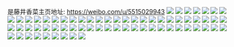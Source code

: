 是藤井香菜主页地址: https://weibo.com/u/5515029943 
![](https://wx4.sinaimg.cn/mw2000/0061evdRly1h999yajb4kj31i0200x6p.jpg) 
![](https://wx4.sinaimg.cn/mw2000/0061evdRly1h999y02bk2j31s035shdv.jpg) 
![](https://wx4.sinaimg.cn/mw2000/0061evdRly1h999y23uunj31s035s7wj.jpg) 
![](https://wx4.sinaimg.cn/mw2000/0061evdRly1h999y41teaj31s035sb2b.jpg) 
![](https://wx4.sinaimg.cn/mw2000/0061evdRly1h999y4qj45j316o0sgnib.jpg) 
![](https://wx4.sinaimg.cn/mw2000/0061evdRly1h999xto256j31s035su0y.jpg) 
![](https://wx4.sinaimg.cn/mw2000/0061evdRly1h999y5xlz7j31i0200qv5.jpg) 
![](https://wx4.sinaimg.cn/mw2000/0061evdRly1h999xviogej31i0200hdu.jpg) 
![](https://wx4.sinaimg.cn/mw2000/0061evdRly1h999xxr1oyj31s035s7wj.jpg) 
![](https://wx4.sinaimg.cn/mw2000/0061evdRly1h999y7kg3hj31i0200qv5.jpg) 
![](https://wx4.sinaimg.cn/mw2000/0061evdRly1h94r43c5i5j316o0sgkhr.jpg) 
![](https://wx4.sinaimg.cn/mw2000/0061evdRly1h94r440iyaj316o0sg1ac.jpg) 
![](https://wx4.sinaimg.cn/mw2000/0061evdRly1h94r452bw8j30sg23uhdt.jpg) 
![](https://wx4.sinaimg.cn/mw2000/0061evdRly1h94r45uoljj31430sgh98.jpg) 
![](https://wx4.sinaimg.cn/mw2000/0061evdRly1h94r4kog5yj31i0200u0y.jpg) 
![](https://wx4.sinaimg.cn/mw2000/0061evdRly1h94r49blbkj335s35s4qv.jpg) 
![](https://wx4.sinaimg.cn/mw2000/0061evdRly1h94r4gfd4tj31i0200hdt.jpg) 
![](https://wx4.sinaimg.cn/mw2000/0061evdRly1h94r4av8yoj31i02004mm.jpg) 
![](https://wx4.sinaimg.cn/mw2000/0061evdRly1h94r4eswqij31i0200qv6.jpg) 
![](https://wx4.sinaimg.cn/mw2000/0061evdRly1h94r4hv7odj31i0200hdu.jpg) 
![](https://wx4.sinaimg.cn/mw2000/0061evdRly1h8zeq6r3zyj30zk1eadox.jpg) 
![](https://wx4.sinaimg.cn/mw2000/0061evdRly1h8y3ot8vilj31tk19ke81.jpg) 
![](https://wx4.sinaimg.cn/mw2000/0061evdRly1h8y3oqwewbj31tk19ku0x.jpg) 
![](https://wx4.sinaimg.cn/mw2000/0061evdRly1h8r1dpigaqj31mu26tnpd.jpg) 
![](https://wx4.sinaimg.cn/mw2000/0061evdRly1h8r1drm211j31sc1sce6a.jpg) 
![](https://wx4.sinaimg.cn/mw2000/0061evdRly1h8r1dqig9pj31sc2dsha4.jpg) 
![](https://wx4.sinaimg.cn/mw2000/0061evdRly1h8ezxgxj05j30zg0zs463.jpg) 
![](https://wx4.sinaimg.cn/mw2000/0061evdRly1h8f0go5gtfj30zo1g01ai.jpg) 
![](https://wx4.sinaimg.cn/mw2000/0061evdRly1h8c02hijp6j32560zonen.jpg) 
![](https://wx4.sinaimg.cn/mw2000/0061evdRly1h8c02k80l1j32560zo7wh.jpg) 
![](https://wx4.sinaimg.cn/mw2000/0061evdRly1h83ai8sq52j31cr1t01ky.jpg) 
![](https://wx4.sinaimg.cn/mw2000/0061evdRly1h83aice5w7j32dc35s4qr.jpg) 
![](https://wx4.sinaimg.cn/mw2000/0061evdRly1h83ai6wfebj31641nakjl.jpg) 
![](https://wx4.sinaimg.cn/mw2000/0061evdRly1h7jxhqxwi9j32c02c0x6r.jpg) 
![](https://wx4.sinaimg.cn/mw2000/0061evdRly1h7jxhrnbfxj30sg1towye.jpg) 
![](https://wx4.sinaimg.cn/mw2000/0061evdRly1h7jxhu8e4lj30zo0ofn49.jpg) 
![](https://wx4.sinaimg.cn/mw2000/0061evdRly1h7jxhugyaqj30n00ziq4q.jpg) 
![](https://wx4.sinaimg.cn/mw2000/0061evdRly1h7jxhtpb0qj31s035se83.jpg) 
![](https://wx4.sinaimg.cn/mw2000/0061evdRly1h7jxhmsp0gj30zo0xaqch.jpg) 
![](https://wx4.sinaimg.cn/mw2000/0061evdRly1h7efhg2o3ej31hg226n1q.jpg) 
![](https://wx4.sinaimg.cn/mw2000/0061evdRly1h7efh6pizfj31kl1zj449.jpg) 
![](https://wx4.sinaimg.cn/mw2000/0061evdRly1h7efh9nt6yj31ku23eag9.jpg) 
![](https://wx4.sinaimg.cn/mw2000/0061evdRly1h7efhcyvh8j31j124ae81.jpg) 
![](https://wx4.sinaimg.cn/mw2000/0061evdRly1h7d8knssusj30u0140who.jpg) 
![](https://wx4.sinaimg.cn/mw2000/0061evdRly1h7d8hplcq1j31400u0q7u.jpg) 
![](https://wx4.sinaimg.cn/mw2000/0061evdRly1h7d89ooty8j30zo0ezwfg.jpg) 
![](https://wx4.sinaimg.cn/mw2000/0061evdRly1h7d8kjsz5qj30u00l7af1.jpg) 
![](https://wx4.sinaimg.cn/mw2000/0061evdRly1h7d8a15lkej313d0tznj7.jpg) 
![](https://wx4.sinaimg.cn/mw2000/0061evdRly1h7d8a3a6dsj32c02uqn3c.jpg) 
![](https://wx4.sinaimg.cn/mw2000/0061evdRly1h7d8fv3gz4j30zo0ky0uf.jpg) 
![](https://wx4.sinaimg.cn/mw2000/0061evdRly1h7d8lnxqsuj30u0140k45.jpg) 
![](https://wx4.sinaimg.cn/mw2000/0061evdRly1h7d8kyrtuej30sg23uafs.jpg) 
![](https://wx4.sinaimg.cn/mw2000/0061evdRly1h6uao6ju87j31sd2dsqsn.jpg) 
![](https://wx4.sinaimg.cn/mw2000/0061evdRly1h6uanm2eg7j30sg1kwq61.jpg) 
![](https://wx4.sinaimg.cn/mw2000/0061evdRly1h6eg209cnkj31sc2ds4qp.jpg) 
![](https://wx4.sinaimg.cn/mw2000/0061evdRly1h6eg29l7itj31sc2dsu0z.jpg) 
![](https://wx4.sinaimg.cn/mw2000/0061evdRly1h657v4m7smj30zo1t3mzr.jpg) 
![](https://wx4.sinaimg.cn/mw2000/0061evdRly1h657v5uc0pj31sc2ds0wt.jpg) 
![](https://wx4.sinaimg.cn/mw2000/0061evdRly1h578hyaqanj32bw2xau0y.jpg) 
![](https://wx4.sinaimg.cn/mw2000/0061evdRly1h578i0vcu3j32c0340hdu.jpg) 
![](https://wx4.sinaimg.cn/mw2000/0061evdRly1h578i1rhszj32oo2bphdt.jpg) 
![](https://wx4.sinaimg.cn/mw2000/0061evdRly1h578i2qzqoj32c0340kjm.jpg) 
![](https://wx4.sinaimg.cn/mw2000/0061evdRly1h578i3hvs8j32bv2vwu0x.jpg) 
![](https://wx4.sinaimg.cn/mw2000/0061evdRly1h4aopynepij32c03407wi.jpg) 
![](https://wx4.sinaimg.cn/mw2000/0061evdRly1h4aopw985pj32c0340x6q.jpg) 
![](https://wx4.sinaimg.cn/mw2000/0061evdRly1h4aoq1838ij32c03401ky.jpg) 
